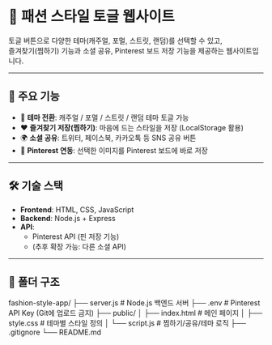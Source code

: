 # 👕 패션 스타일 토글 웹사이트

토글 버튼으로 다양한 테마(캐주얼, 포멀, 스트릿, 랜덤)를 선택할 수 있고,  
즐겨찾기(찜하기) 기능과 소셜 공유, Pinterest 보드 저장 기능을 제공하는 웹사이트입니다.  

---

## 🚀 주요 기능
- 🎨 **테마 전환**: 캐주얼 / 포멀 / 스트릿 / 랜덤 테마 토글 가능  
- ❤️ **즐겨찾기 저장(찜하기)**: 마음에 드는 스타일을 저장 (LocalStorage 활용)  
- 🌍 **소셜 공유**: 트위터, 페이스북, 카카오톡 등 SNS 공유 버튼  
- 📌 **Pinterest 연동**: 선택한 이미지를 Pinterest 보드에 바로 저장  

---

## 🛠 기술 스택
- **Frontend**: HTML, CSS, JavaScript  
- **Backend**: Node.js + Express  
- **API**: 
  - Pinterest API (핀 저장 기능)  
  - (추후 확장 가능: 다른 소셜 API)  

---

## 📂 폴더 구조
fashion-style-app/
├── server.js # Node.js 백엔드 서버
├── .env # Pinterest API Key (Git에 업로드 금지)
├── public/
│ ├── index.html # 메인 페이지
│ ├── style.css # 테마별 스타일 정의
│ └── script.js # 찜하기/공유/테마 로직
├── .gitignore
└── README.md
